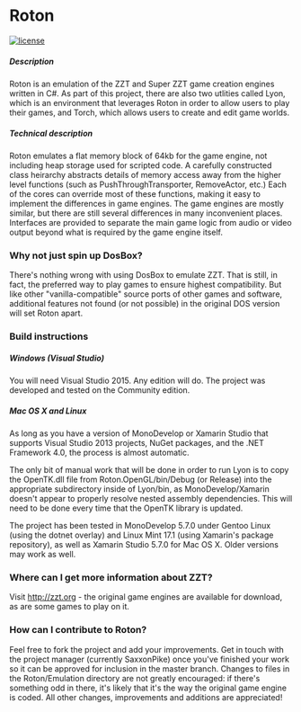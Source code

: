 # Roton

[![license](https://img.shields.io/github/license/mashape/apistatus.svg?maxAge=2592000)](https://raw.githubusercontent.com/SaxxonPike/roton/master/LICENSE)

##### Description
Roton is an emulation of the ZZT and Super ZZT game creation engines written in C#. As part of this project, there are also two utlities called Lyon, which is an environment that leverages Roton in order to allow users to play their games, and Torch, which allows users to create and edit game worlds.

##### Technical description
Roton emulates a flat memory block of 64kb for the game engine, not including heap storage used for scripted code. A carefully constructed class heirarchy abstracts details of memory access away from the higher level functions (such as PushThroughTransporter, RemoveActor, etc.) Each of the cores can override most of these functions, making it easy to implement the differences in game engines. The game engines are mostly similar, but there are still several differences in many inconvenient places. Interfaces are provided to separate the main game logic from audio or video output beyond what is required by the game engine itself.

### Why not just spin up DosBox?
There's nothing wrong with using DosBox to emulate ZZT. That is still, in fact, the preferred way to play games to ensure highest compatibility. But like other "vanilla-compatible" source ports of other games and software, additional features not found (or not possible) in the original DOS version will set Roton apart.

### Build instructions

##### Windows (Visual Studio)
You will need Visual Studio 2015. Any edition will do. The project was developed and tested on the Community edition.

##### Mac OS X and Linux
As long as you have a version of MonoDevelop or Xamarin Studio that supports Visual Studio 2013 projects, NuGet packages, and the .NET Framework 4.0, the process is almost automatic.

The only bit of manual work that will be done in order to run Lyon is to copy the OpenTK.dll file from Roton.OpenGL/bin/Debug (or Release) into the appropriate subdirectory inside of Lyon/bin, as MonoDevelop/Xamarin doesn't appear to properly resolve nested assembly dependencies. This will need to be done every time that the OpenTK library is updated.

The project has been tested in MonoDevelop 5.7.0 under Gentoo Linux (using the dotnet overlay) and Linux Mint 17.1 (using Xamarin's package repository), as well as Xamarin Studio 5.7.0 for Mac OS X. Older versions may work as well.

### Where can I get more information about ZZT?
Visit http://zzt.org - the original game engines are available for download, as are some games to play on it.

### How can I contribute to Roton?
Feel free to fork the project and add your improvements. Get in touch with the project manager (currently SaxxonPike) once you've finished your work so it can be approved for inclusion in the master branch. Changes to files in the Roton/Emulation directory are not greatly encouraged: if there's something odd in there, it's likely that it's the way the original game engine is coded. All other changes, improvements and additions are appreciated!
